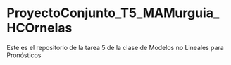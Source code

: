 # ProyectoConjunto_T5_MAMurguia_HCOrnelas
Este es el repositorio de la tarea 5 de la clase de Modelos no Lineales para Pronósticos
